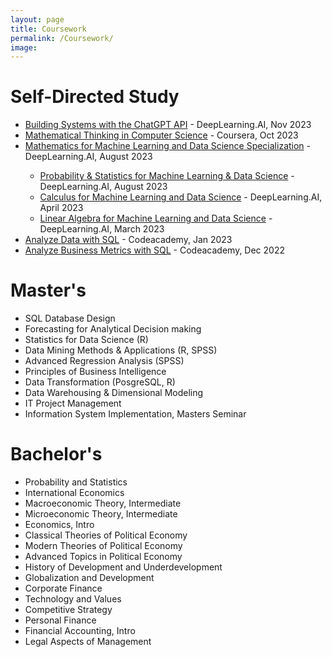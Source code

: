 ```yaml
---
layout: page
title: Coursework
permalink: /Coursework/
image: 
---
```


<h1>Self-Directed Study</h1>
<ul>

  <li><a href="https://www.deeplearning.ai/short-courses/building-systems-with-chatgpt/">Building Systems with the ChatGPT API</a> - DeepLearning.AI, Nov 2023</li>
  
  <li><a href="https://www.coursera.org/account/accomplishments/certificate/9XWQGPAR5FJK">Mathematical Thinking in Computer Science</a> - Coursera, Oct 2023</li>
    
  <li><a href="https://www.coursera.org/account/accomplishments/specialization/certificate/YLB2W2QZDA5X">Mathematics for Machine Learning and Data Science Specialization</a> - DeepLearning.AI, August 2023</li>
    <ul>
      <li><a href="https://www.coursera.org/account/accomplishments/certificate/DY9A6B24TBAL">Probability & Statistics for Machine Learning & Data Science</a> - DeepLearning.AI, August 2023</li>
      <li><a href="https://www.coursera.org/account/accomplishments/certificate/L2W9YWCHG8L2">Calculus for Machine Learning and Data Science</a> - DeepLearning.AI, April 2023</li>
      <li><a href="https://www.coursera.org/account/accomplishments/certificate/2ARZZLXCAZBD">Linear Algebra for Machine Learning and Data Science</a> - DeepLearning.AI, March 2023</li>
    </ul>
    
  <li><a href="https://www.codecademy.com/profiles/rparra8673809658/certificates/5cafb2d937090210d7df3652">Analyze Data with SQL</a> - Codeacademy, Jan 2023</li>
  <li><a href="https://www.codecademy.com/profiles/rparra8673809658/certificates/5cafb2d937090210d7df3652">Analyze Business Metrics with SQL</a> - Codeacademy, Dec 2022</li>
</ul>

<h1>Master's</h1>
<ul>
  <li>SQL Database Design</li>
  <li>Forecasting for Analytical Decision making</li>
  <li>Statistics for Data Science (R)</li>
  <li>Data Mining Methods &amp; Applications (R, SPSS)</li>
  <li>Advanced Regression Analysis (SPSS)</li>
  <li>Principles of Business Intelligence</li>
  <li>Data Transformation (PosgreSQL, R)</li>
  <li>Data Warehousing &amp; Dimensional Modeling</li>
  <li>IT Project Management</li>
  <li>Information System Implementation, Masters Seminar</li>
</ul>

<h1>Bachelor's</h1>
<ul>
  <li>Probability and Statistics</li>
  <li>International Economics</li>
  <li>Macroeconomic Theory, Intermediate</li>
  <li>Microeconomic Theory, Intermediate</li>
  <li>Economics, Intro</li>
  <li>Classical Theories of Political Economy</li>
  <li>Modern Theories of Political Economy</li>
  <li>Advanced Topics in Political Economy</li>
  <li>History of Development and Underdevelopment</li>
  <li>Globalization and Development</li>
  <li>Corporate Finance</li>
  <li>Technology and Values</li>
  <li>Competitive Strategy</li>
  <li>Personal Finance</li>
  <li>Financial Accounting, Intro</li>
  <li>Legal Aspects of Management</li>
</ul>
